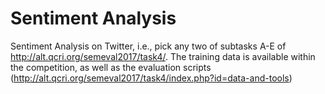 # Sentiment Analysis


Sentiment Analysis on Twitter, i.e., pick any two of subtasks A-E of
http://alt.qcri.org/semeval2017/task4/.
The training data is available within the competition, as well as the evaluation scripts (http://alt.qcri.org/semeval2017/task4/index.php?id=data-and-tools)

